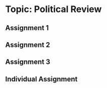 # Topic: Political Review


## Assignment 1

## Assignment 2

## Assignment 3

## Individual Assignment